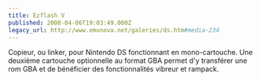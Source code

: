 ```yaml
---
title: Ezflash V
published: 2008-04-06T19:03:49.000Z
legacy_url: http://www.emunova.net/galeries/ds.htm#media-234
---
```

Copieur, ou linker, pour Nintendo DS fonctionnant en mono-cartouche. Une deuxième cartouche optionnelle au format GBA permet d'y transférer une rom GBA et de bénéficier des fonctionnalités vibreur et rampack.